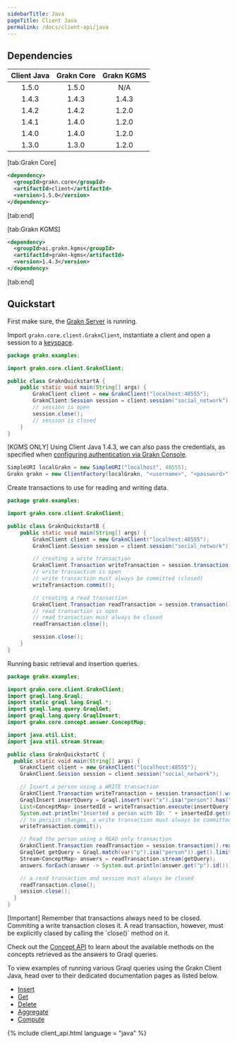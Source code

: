 ```yaml
---
sidebarTitle: Java
pageTitle: Client Java
permalink: /docs/client-api/java
---
```


## Dependencies

| Client Java | Grakn Core | Grakn KGMS |
| :---------: | :--------: | :--------: |
| 1.5.0       | 1.5.0      | N/A        |
| 1.4.3       | 1.4.3      | 1.4.3      |
| 1.4.2       | 1.4.2      | 1.2.0      |
| 1.4.1       | 1.4.0      | 1.2.0      |
| 1.4.0       | 1.4.0      | 1.2.0      |
| 1.3.0       | 1.3.0      | 1.2.0      |

<div class="tabs dark">

[tab:Grakn Core]
```xml
<dependency>
  <groupId>grakn.core</groupId>
  <artifactId>client</artifactId>
  <version>1.5.0</version>
</dependency>
```
[tab:end]

[tab:Grakn KGMS]
```xml
<dependency>
  <groupId>ai.grakn.kgms</groupId>
  <artifactId>grakn-kgms</artifactId>
  <version>1.4.3</version>
</dependency>
```
[tab:end]

</div>

## Quickstart
First make sure, the [Grakn Server](/docs/running-grakn/install-and-run#start-the-grakn-server) is running.

Import `grakn.core.client.GraknClient`, instantiate a client and open a session to a [keyspace](/docs/management/keyspace).

<!-- test-standalone GraknQuickstartA.java -->
```java
package grakn.examples;

import grakn.core.client.GraknClient;

public class GraknQuickstartA {
    public static void main(String[] args) {
        GraknClient client = new GraknClient("localhost:48555");
        GraknClient.Session session = client.session("social_network");
        // session is open
        session.close();
        // session is closed
    }
}
```

[KGMS ONLY] Using Client Java 1.4.3, we can also pass the credentials, as specified when [configuring authentication via Grakn Console](/docs/management/users).

<!-- test-ignore -->
```java
SimpleURI localGrakn = new SimpleURI("localhost", 48555);
Grakn grakn = new ClientFactory(localGrakn, "<username>", "<password>").client();
```

Create transactions to use for reading and writing data.

<!-- test-standalone GraknQuickstartB.java -->
```java
package grakn.examples;

import grakn.core.client.GraknClient;

public class GraknQuickstartB {
    public static void main(String[] args) {
        GraknClient client = new GraknClient("localhost:48555");
        GraknClient.Session session = client.session("social_network");

        // creating a write transaction
        GraknClient.Transaction writeTransaction = session.transaction().write();
        // write transaction is open
        // write transaction must always be committed (closed)
        writeTransaction.commit();

        // creating a read transaction
        GraknClient.Transaction readTransaction = session.transaction().read();
        // read transaction is open
        // read transaction must always be closed
        readTransaction.close();

        session.close();
    }
}

```

Running basic retrieval and insertion queries.

<!-- test-standalone GraknQuickstartC.java -->
```java
package grakn.examples;

import grakn.core.client.GraknClient;
import graql.lang.Graql;
import static graql.lang.Graql.*;
import graql.lang.query.GraqlGet;
import graql.lang.query.GraqlInsert;
import grakn.core.concept.answer.ConceptMap;

import java.util.List;
import java.util.stream.Stream;

public class GraknQuickstartC {
  public static void main(String[] args) {
    GraknClient client = new GraknClient("localhost:48555");
    GraknClient.Session session = client.session("social_network");

    // Insert a person using a WRITE transaction
    GraknClient.Transaction writeTransaction = session.transaction().write();
    GraqlInsert insertQuery = Graql.insert(var("x").isa("person").has("email", "x@email.com"));
    List<ConceptMap> insertedId = writeTransaction.execute(insertQuery);
    System.out.println("Inserted a person with ID: " + insertedId.get(0).get("x").id());
    // to persist changes, a write transaction must always be committed (closed)
    writeTransaction.commit();

    // Read the person using a READ only transaction
    GraknClient.Transaction readTransaction = session.transaction().read();
    GraqlGet getQuery = Graql.match(var("p").isa("person")).get().limit(10);
    Stream<ConceptMap> answers = readTransaction.stream(getQuery);
    answers.forEach(answer -> System.out.println(answer.get("p").id()));

    // a read transaction and session must always be closed
    readTransaction.close();
    session.close();
  }
}

```
<div class="note">
[Important]
Remember that transactions always need to be closed. Commiting a write transaction closes it. A read transaction, however, must be explicitly clased by calling the `close()` method on it.
</div>

Check out the [Concept API](/docs/concept-api/overview) to learn about the available methods on the concepts retrieved as the answers to Graql queries.

To view examples of running various Graql queries using the Grakn Client Java, head over to their dedicated documentation pages as listed below.

- [Insert](/docs/query/insert-query)
- [Get](/docs/query/get-query)
- [Delete](/docs/query/delete-query)
- [Aggregate](/docs/query/aggregate-query)
- [Compute](/docs/query/compute-query)

{% include client_api.html language = "java" %}